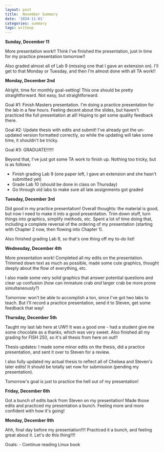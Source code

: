 ```yaml
---
layout: post
title:  November Summary
date: '2024-11-01'
categories: summary
tags: writeup
---
```


**Sunday, December 11**

More presentation work!! Think I've finished the presentation, just in time for my practice presentation tomorrow!!

Also graded almost all of Lab 9 (missing one that I gave an extension on). I'll get to that Monday or Tuesday, and then I'm almost done with all TA work!!

**Monday, December 2nd**

Alright, time for monthly goal-setting! This one should be pretty straightforward. Not easy, but straightforward.

Goal #1: Finish Masters presentation. I'm doing a practice presentation for the lab in a few hours. Feeling decent about the slides, but haven't practiced the full presentation at all! 
Hoping to get some quality feedback there.

Goal #2: Update thesis with edits and submit! I've already got the un-updated version formatted correctly, so while the updating will take some time, it shouldn't be tricky.

Goal #3: GRADUATE!!!!!!

Beyond that, I've just got some TA work to finish up. Nothing too tricky, but is as follows:
- Finish grading Lab 9 (one paper left, I gave an extension and she hasn't submitted yet)
- Grade Lab 10 (should be done in class on Thursday)
- Go through old labs to make sure all late assignments got graded

**Tuesday, December 3rd**

Did good in my practice presentation! Overall thoughts: the material is good, but now I need to make it into a good presentation. Trim down stuff, turn things into graphics, 
simplify methods, etc. Spent a lot of time doing that, including a complete reversal of the ordering of my presentation (starting with Chapter 2 now, then flowing into Chapter 1).

Also finished grading Lab 9, so that's one thing off my to-do list!

**Wednesday, December 4th**

More presentation work! Completed all my edits on the presentation. Trimmed down text as much as possible, made some cute graphics, thought deeply about the flow of everything, etc.

I also made some very solid graphics that answer potential questions and clear up confusion (how can immature crab _and_ larger crab be more prone simultaneously?)

Tomorrow: won't be able to accomplish a ton, since I've got two labs to teach. But I'll record a practice presentation, send it to Steven, get some feedback that way!

**Thursday, December 5th**

Taught my last lab here at UW!! It was a good one - had a student give me some chocolate as a thanks, which was very sweet. Also finished all my grading for FISH 250, so it's all thesis
from here on out!! 

Thesis updates: I made some minor edits on the thesis, did a practice presentation, and sent it over to Steven for a review. 

I also fully updated my actual thesis to reflect all of Chelsea and Steven's later edits! It should be totally set now for submission (pending my presentation).

Tomorrow's goal is just to practice the hell out of my presentation!

**Friday, December 6th**

Got a bunch of edits back from Steven on my presentation! Made those edits and practiced my presentation a bunch. Feeling more and more confident with how it's going!

**Monday, December 9th**

Ahh, final day before my presentation!!!! Practiced it a bunch, and feeling great about it. Let's do this thing!!!!

Goals: 
    - Continue reading Linux book
